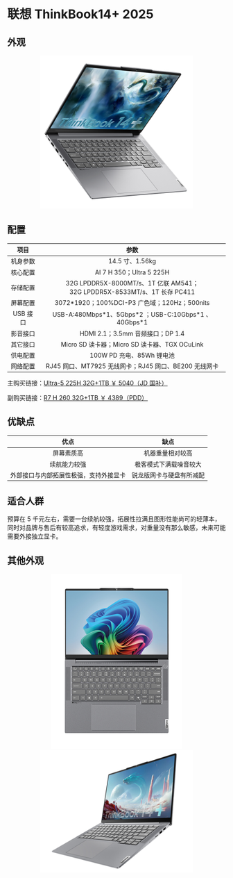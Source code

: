 # 联想 ThinkBook14+ 2025

## 外观

<div style="margin: 0 auto; text-align: center; width: 70%"><img src="./assets/thinkbook14+ 2.png" /></div>

## 配置

|   项目   |                                     参数                                      |
| :------: | :---------------------------------------------------------------------------: |
| 机身参数 |                                14.5 寸、1.56kg                                |
| 核心配置 |                           AI 7 H 350；Ultra 5 225H                            |
| 存储配置 | 32G LPDDR5X-8000MT/s、1T 亿联 AM541；<br/>32G LPDDR5X-8533MT/s、1T 长存 PC411 |
| 屏幕配置 |                 3072\*1920；100%DCI-P3 广色域；120Hz；500nits                 |
| USB 接口 |           USB-A:480Mbps\*1、5Gbps\*2 ；USB-C:10Gbps\*1 、40Gbps\*1            |
| 影音接口 |                       HDMI 2.1；3.5mm 音频接口；DP 1.4                        |
| 其它接口 |                 Micro SD 读卡器；Micro SD 读卡器、TGX OCuLink                 |
| 供电配置 |                           100W PD 充电、85Wh 锂电池                           |
| 网络配置 |             RJ45 网口、MT7925 无线网卡；RJ45 网口、BE200 无线网卡             |

主购买链接：[Ultra-5 225H 32G+1TB ￥ 5040（JD 国补）](https://3.cn/2i8-mIur)

副购买链接：[R7 H 260 32G+1TB ￥ 4389（PDD）](https://mobile.yangkeduo.com/goods1.html?ps=MtMm6QvpMP)

## 优缺点[<Icon icon="clarity:info-line" />](/recommend/推荐#优缺点)

|                  优点                  |           缺点           |
| :------------------------------------: | :----------------------: |
|               屏幕素质高               |     机器重量相对较高     |
|              续航能力较强              |  极客模式下满载噪音较大  |
| 外部接口与内部拓展性极强，支持外接显卡 | 锐龙版网卡与硬盘有所减配 |

<!-- ::: warning 品控注意
**但因为联想今年的产品品控问题，我们建议你机器到手之后，一定要做详细的检查，确保机器没有任何问题之后再进行激活。**
::: -->

## 适合人群

预算在 5 千元左右，需要一台续航较强，拓展性拉满且图形性能尚可的轻薄本，同时对品牌与售后有较高追求，有轻度游戏需求，对重量没有那么敏感，未来可能需要外接独立显卡。

## 其他外观

<div style="margin: 0 auto; text-align: center; width: 60%"><img src="./assets/thinkbook14+ 1.png" /></div>

<div style="margin: 0 auto; text-align: center; width: 70%"><img src="./assets/thinkbook14+ 3.png" /></div>
